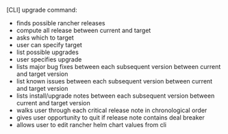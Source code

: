 [CLI]
upgrade command:
- finds possible rancher releases
- compute all release between current and target
- asks which to target
- user can specify target
- list possible upgrades
- user specifies upgrade
- lists major bug fixes between each subsequent version between current and target version
- list known issues between each subsequent version between current and target version
- lists install/upgrade notes between each subsequent version between current and target version
- walks user through each critical release note in chronological order
- gives user opportunity to quit if release note contains deal breaker
- allows user to edit rancher helm chart values from cli
